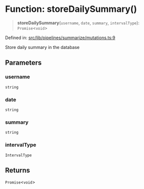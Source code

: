 # Function: storeDailySummary()

> **storeDailySummary**(`username`, `date`, `summary`, `intervalType`): `Promise`\<`void`\>

Defined in: [src/lib/pipelines/summarize/mutations.ts:9](https://github.com/elizaOS/elizaos.github.io/blob/4810f50019028b92f4f2a0ac31323fd787c7f288/src/lib/pipelines/summarize/mutations.ts#L9)

Store daily summary in the database

## Parameters

### username

`string`

### date

`string`

### summary

`string`

### intervalType

`IntervalType`

## Returns

`Promise`\<`void`\>
